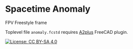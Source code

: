 Spacetime Anomaly
=================

FPV Freestyle frame

Toplevel file `anomaly.fcstd` requires [A2plus](https://www.freecadweb.org/wiki/A2plus_Workbench) FreeCAD plugin.

[![License: CC BY-SA 4.0](https://img.shields.io/badge/License-CC%20BY--SA%204.0-lightgrey.svg)](https://creativecommons.org/licenses/by-sa/4.0/)
